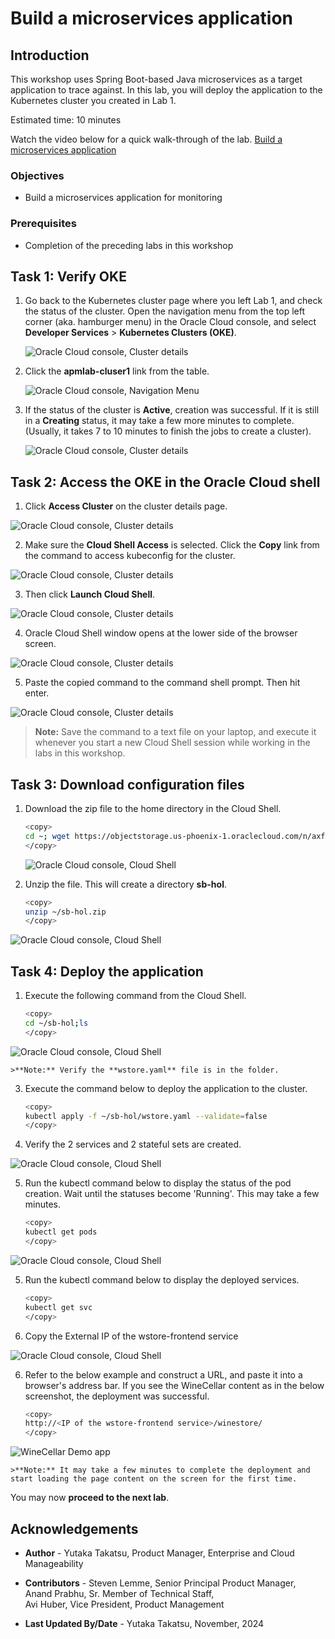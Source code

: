 # Build a microservices application

## Introduction

This workshop uses Spring Boot-based Java microservices as a target application to trace against. In this lab, you will deploy the application to the Kubernetes cluster you created in Lab 1.

Estimated time: 10 minutes

Watch the video below for a quick walk-through of the lab.
[Build a microservices application](videohub:1_94bv1d35)

### Objectives

* Build a microservices application for monitoring

### Prerequisites

* Completion of the preceding labs in this workshop

## Task 1: Verify OKE

1. Go back to the Kubernetes cluster page where you left Lab 1, and check the status of the cluster. Open the navigation menu from the top left corner (aka. hamburger menu) in the Oracle Cloud console, and select **Developer Services** > **Kubernetes Clusters (OKE)**.

   ![Oracle Cloud console, Cluster details](images/1-1-menu.png " ")

2. Click the **apmlab-cluser1** link from the table.

   ![Oracle Cloud console, Navigation Menu](images/1-2-menu.png " ")

3. If the status of the cluster is **Active**, creation was successful. If it is still in a **Creating** status, it may take a few more minutes to complete. (Usually, it takes 7 to 10 minutes to finish the jobs to create a cluster).

   ![Oracle Cloud console, Cluster details](images/1-9-OKE.png " ")

## Task 2: Access the OKE in the Oracle Cloud shell


1. Click **Access Cluster** on the cluster details page.

  ![Oracle Cloud console, Cluster details](images/2-1-OKE.png " ")

2. Make sure the **Cloud Shell Access** is selected. Click the **Copy** link from the command to access kubeconfig for the cluster.

  ![Oracle Cloud console, Cluster details](images/2-2-OKE.png " ")

3. Then click **Launch Cloud Shell**.

  ![Oracle Cloud console, Cluster details](images/2-2-2-OKE.png " ")

4. Oracle Cloud Shell window opens at the lower side of the browser screen.

  ![Oracle Cloud console, Cluster details](images/2-3-OKE.png " ")

5. Paste the copied command to the command shell prompt. Then hit enter.   

  ![Oracle Cloud console, Cluster details](images/2-4-OKE.png " ")

  >**Note:** Save the command to a text file on your laptop, and execute it whenever you start a new Cloud Shell session while working in the labs in this workshop.

## Task 3: Download configuration files

1. Download the zip file to the home directory in the Cloud Shell.

    ``` bash
    <copy>
    cd ~; wget https://objectstorage.us-phoenix-1.oraclecloud.com/n/axfo51x8x2ap/b/apmocw-bucket-2022/o/sb-hol.zip
    </copy>
    ```
    ![Oracle Cloud console, Cloud Shell](images/3-1-cloudshell.png " ")

3. Unzip the file. This will create a directory **sb-hol**.

    ``` bash
    <copy>
    unzip ~/sb-hol.zip
    </copy>
    ```

  ![Oracle Cloud console, Cloud Shell](images/3-2-cloudshell.png " ")

## Task 4: Deploy the application

1. Execute the following command from the Cloud Shell.

    ``` bash
    <copy>
    cd ~/sb-hol;ls
    </copy>
    ```
  ![Oracle Cloud console, Cloud Shell](images/4-1-cloudshell.png " ")

    >**Note:** Verify the **wstore.yaml** file is in the folder.
    

3. Execute the command below to deploy the application to the cluster.
    ``` bash
    <copy>
    kubectl apply -f ~/sb-hol/wstore.yaml --validate=false
    </copy>
    ```

4. Verify the 2 services and 2 stateful sets are created.

  ![Oracle Cloud console, Cloud Shell](images/4-2-cloudshell.png " ")


5. Run the kubectl command below to display the status of the pod creation. Wait until the statuses become 'Running'. This may take a few minutes.

    ``` bash
    <copy>
    kubectl get pods
    </copy>
    ```
  ![Oracle Cloud console, Cloud Shell](images/4-2-1-cloudshell.png " ")

5. Run the kubectl command below to display the deployed services.

    ``` bash
    <copy>
    kubectl get svc
    </copy>
    ```
5. Copy the External IP of the wstore-frontend service

  ![Oracle Cloud console, Cloud Shell](images/4-3-cloudshell.png " ")

6. Refer to the below example and construct a URL, and paste it into a browser's address bar. If you see the WineCellar content as in the below screenshot, the deployment was successful.

    ``` bash
    <copy>
    http://<IP of the wstore-frontend service>/winestore/
    </copy>
    ```
  ![WineCellar Demo app](images/4-4-winestore.png " ")

    >**Note:** It may take a few minutes to complete the deployment and start loading the page content on the screen for the first time.  

You may now **proceed to the next lab**.

## Acknowledgements

* **Author** - Yutaka Takatsu, Product Manager, Enterprise and Cloud Manageability
- **Contributors** - Steven Lemme, Senior Principal Product Manager,  
Anand Prabhu, Sr. Member of Technical Staff,  
Avi Huber, Vice President, Product Management
* **Last Updated By/Date** - Yutaka Takatsu, November, 2024
